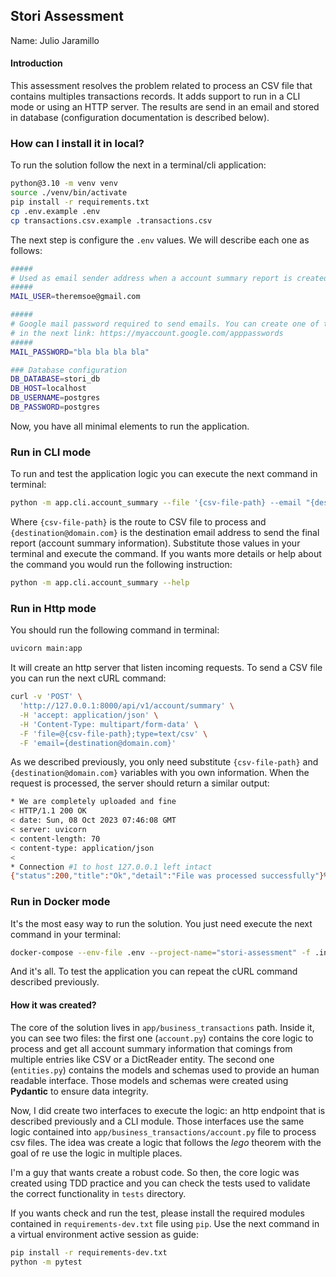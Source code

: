 ## Stori Assessment

Name: Julio Jaramillo

#### Introduction

This assessment resolves the problem related to process an CSV file that contains multiples transactions records. It adds support to run in a CLI mode or using an HTTP server. The results are send in an email and stored in database (configuration documentation is described below).

### How can I install it in local?
To run the solution follow the next in a terminal/cli application:
```bash
python@3.10 -m venv venv
source ./venv/bin/activate
pip install -r requirements.txt
cp .env.example .env
cp transactions.csv.example .transactions.csv
```

The next step is configure the ``.env`` values. We will describe each one as follows:

```bash
#####
# Used as email sender address when a account summary report is created
#####
MAIL_USER=theremsoe@gmail.com

#####
# Google mail password required to send emails. You can create one of them
# in the next link: https://myaccount.google.com/apppasswords
#####
MAIL_PASSWORD="bla bla bla bla"

### Database configuration
DB_DATABASE=stori_db
DB_HOST=localhost
DB_USERNAME=postgres
DB_PASSWORD=postgres
``````

Now, you have all minimal elements to run the application.

### Run in CLI mode

To run and test the application logic you can execute the next command in terminal:

```bash
python -m app.cli.account_summary --file '{csv-file-path} --email "{destination@domain.com}"
```

Where ``{csv-file-path}`` is the route to CSV file to process and ``{destination@domain.com}`` is the destination email address to send the final report (account summary information). Substitute those values in your terminal and execute the command. If you wants more details or help about the command you would run the following instruction:

```bash
python -m app.cli.account_summary --help
```

### Run in Http mode

You should run the following command in terminal:
```bash
uvicorn main:app
```

It will create an http server that listen incoming requests. To send a CSV file you can run the next cURL command:

```bash
curl -v 'POST' \
  'http://127.0.0.1:8000/api/v1/account/summary' \
  -H 'accept: application/json' \
  -H 'Content-Type: multipart/form-data' \
  -F 'file=@{csv-file-path};type=text/csv' \
  -F 'email={destination@domain.com}'
```

As we described previously, you only need substitute ``{csv-file-path}`` and ``{destination@domain.com}`` variables with you own information. When the request is processed, the server should return a similar output:

```bash
* We are completely uploaded and fine
< HTTP/1.1 200 OK
< date: Sun, 08 Oct 2023 07:46:08 GMT
< server: uvicorn
< content-length: 70
< content-type: application/json
<
* Connection #1 to host 127.0.0.1 left intact
{"status":200,"title":"Ok","detail":"File was processed successfully"}%
```

### Run in Docker mode

It's the most easy way to run the solution. You just need execute the next command in your terminal:

```bash
docker-compose --env-file .env --project-name="stori-assessment" -f .infra/docker-composer.yml up --detach --build
```

And it's all. To test the application you can repeat the cURL command described previously.

#### How it was created?
The core of the solution lives in ``app/business_transactions`` path. Inside it, you can see two files: the first one (``account.py``) contains the core logic to process and get all account summary information that comings from multiple entries like CSV or a DictReader entity. The second one (``entities.py``) contains the models and schemas used to provide an human readable interface. Those models and schemas were created using **Pydantic** to ensure data integrity.

Now, I did create two interfaces to execute the logic: an http endpoint that is described previously and a CLI module. Those interfaces use the same logic contained into ``app/business_transactions/account.py`` file to process csv files. The idea was create a logic that follows the *lego* theorem with the goal of re use the logic in multiple places.

I'm a guy that wants create a robust code. So then, the core logic was created using TDD practice and you can check the tests used to validate the correct functionality in ``tests`` directory.

If you wants check and run the test, please install the required modules contained in ``requirements-dev.txt`` file using ``pip``. Use the next command in a virtual environment active session as guide:

```bash
pip install -r requirements-dev.txt
python -m pytest
```
